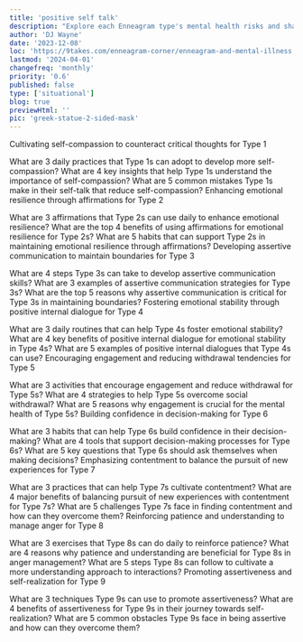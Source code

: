 ```yaml
---
title: 'positive self talk'
description: "Explore each Enneagram type's mental health risks and shadow side in our guide on personality predispositions and coping mechanisms."
author: 'DJ Wayne'
date: '2023-12-08'
loc: 'https://9takes.com/enneagram-corner/enneagram-and-mental-illness'
lastmod: '2024-04-01'
changefreq: 'monthly'
priority: '0.6'
published: false
type: ['situational']
blog: true
previewHtml: ''
pic: 'greek-statue-2-sided-mask'
---
```


<!-- todo finish this, fix title -->

Cultivating self-compassion to counteract critical thoughts for Type 1

What are 3 daily practices that Type 1s can adopt to develop more self-compassion?
What are 4 key insights that help Type 1s understand the importance of self-compassion?
What are 5 common mistakes Type 1s make in their self-talk that reduce self-compassion?
Enhancing emotional resilience through affirmations for Type 2

What are 3 affirmations that Type 2s can use daily to enhance emotional resilience?
What are the top 4 benefits of using affirmations for emotional resilience for Type 2s?
What are 5 habits that can support Type 2s in maintaining emotional resilience through affirmations?
Developing assertive communication to maintain boundaries for Type 3

What are 4 steps Type 3s can take to develop assertive communication skills?
What are 3 examples of assertive communication strategies for Type 3s?
What are the top 5 reasons why assertive communication is critical for Type 3s in maintaining boundaries?
Fostering emotional stability through positive internal dialogue for Type 4

What are 3 daily routines that can help Type 4s foster emotional stability?
What are 4 key benefits of positive internal dialogue for emotional stability in Type 4s?
What are 5 examples of positive internal dialogues that Type 4s can use?
Encouraging engagement and reducing withdrawal tendencies for Type 5

What are 3 activities that encourage engagement and reduce withdrawal for Type 5s?
What are 4 strategies to help Type 5s overcome social withdrawal?
What are 5 reasons why engagement is crucial for the mental health of Type 5s?
Building confidence in decision-making for Type 6

What are 3 habits that can help Type 6s build confidence in their decision-making?
What are 4 tools that support decision-making processes for Type 6s?
What are 5 key questions that Type 6s should ask themselves when making decisions?
Emphasizing contentment to balance the pursuit of new experiences for Type 7

What are 3 practices that can help Type 7s cultivate contentment?
What are 4 major benefits of balancing pursuit of new experiences with contentment for Type 7s?
What are 5 challenges Type 7s face in finding contentment and how can they overcome them?
Reinforcing patience and understanding to manage anger for Type 8

What are 3 exercises that Type 8s can do daily to reinforce patience?
What are 4 reasons why patience and understanding are beneficial for Type 8s in anger management?
What are 5 steps Type 8s can follow to cultivate a more understanding approach to interactions?
Promoting assertiveness and self-realization for Type 9

What are 3 techniques Type 9s can use to promote assertiveness?
What are 4 benefits of assertiveness for Type 9s in their journey towards self-realization?
What are 5 common obstacles Type 9s face in being assertive and how can they overcome them?
